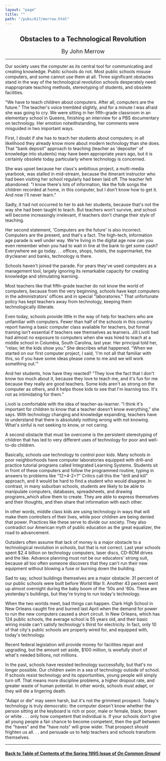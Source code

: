 ```yaml
---
layout: "page"
title: ""
path: "/pubs/A17/merrow.html"
---
```

<main>
<center><h2>
Obstacles to a Technological Revolution</h2>
<font size="+1">By John Merrow</font>
</center><hr/>
Our society uses the computer as its central tool for communicating and
creating knowledge. Public schools do not. Most public schools misuse
computers, and some cannot use them at all. Three significant obstacles
stand in the way of the technological revolution schools desperately need:
inappropriate teaching methods, stereotyping of students, and obsolete
facilities.
<p>
"We have to teach children about computers. After all, computers are the
future." The teacher's voice trembled slightly, and for a minute I was
afraid she was going to cry. We were sitting in her fifth-grade classroom
in an elementary school in Queens, finishing an interview for a PBS
documentary on technology. Her emotion notwithstanding, her comments were
misguided in two important ways.
</p><p>
First, I doubt if she has to teach her students about computers; in all
likelihood they already know more about modern technology than she does.
That "bank deposit" approach to teaching (teacher as 'depositer' of
knowledge into students) may have been appropriate years ago, but it is
certainly obsolete today   particularly where technology is concerned.
</p><p>
She was upset because her class's ambitious project, a multi-media
yearbook, was stalled in mid-stream, because the itinerant instructor who
had been visiting her school regularly had been laid off. The teacher felt
abandoned. "I know there's lots of information, like the folk songs the
children recorded at home, in this computer, but I don't know how to get
it. And now I'll never learn."
</p><p>
Sadly, it had not occurred to her to ask her students, because that's not
the way she had been taught to teach. But teachers won't survive, and
school will become increasingly irrelevant, if teachers don't change their
style of teaching.
</p><p>
Her second statement, 'Computers are the future' is also incorrect.
Computers are the present, and that's a fact. The high-tech, information
age parade is well under way. We're living in the digital age now   can
you even remember when you had to wait in line at the bank to get some
cash? Everywhere we go today. . . offices, shops, hotels, the supermarket,
the drycleaner and banks, technology is there.
</p><p>
Schools haven't joined the parade. For years they've used computers as a
management tool, largely ignoring its remarkable capacity for creating
knowledge and stimulating learning.
</p><p>
Most teachers   like that fifth-grade teacher   do not know the world of
computers, because from the very beginning, schools have kept computers in
the administrators' offices and in special "laboratories." That
unfortunate policy has kept teachers away from technology, keeping them
technologically illiterate.
</p><p>
Even today, schools provide little in the way of help for teachers who are
unfamiliar with computers. Fewer than half of the schools in this country
report having a basic computer class available for teachers, but formal
training isn't essential if teachers see themselves as learners. Jill
Livoti had had almost no exposure to computers when she was hired to teach
at a middle school in Columbia, South Carolina, last year. Her principal
told her, "relax; let the kids show you." She describes what happened.
"When we started on our first computer project, I said, 'I'm not all that
familiar with this, so if you have some ideas please come to me and we
will work something out.'"
</p><p>
And her students, how have they reacted? "They love the fact that I don't
know too much about it, because they love to teach me, and it's fun for me
because they really are good teachers. Some kids aren't as strong on the
computer as others, and it helps those kids to see that I'm learning too.
It's not as intimidating for them."
</p><p>
Livoti is comfortable with the idea of teacher-as-learner. "I think it's
important for children to know that a teacher doesn't know everything,"
she says. With technology changing and knowledge expanding, teachers have
to understand that there is absolutely nothing wrong with not knowing.
What's sinful is not seeking to know, or not caring.
</p><p>
A second obstacle that must be overcome is the persistent stereotyping of
children that has led to very different uses of technology for poor and
well-to-do children.
</p><p>
Basically, schools use technology to control poor kids. Many schools in
poor neighborhoods have computer laboratories equipped with drill-and
practice tutorial programs called Integrated Learning Systems. Students
sit in front of these computers and follow the programmed routine, typing
in answers to problems like "12+4-2=?" Critics call this the "drill and
kill" approach, and it would be hard to find a student who would disagree.
In contrast, in many suburban schools, students are likely to be able to
manipulate computers, databases, spreadsheets, and drawing programs_which
allow them to create. They are able to express themselves and their
thoughts, and then share that information with each other.
</p><p>
In other words, middle class kids are using technology in ways that will
make them controllers of their lives, while poor children are being denied
that power. Practices like these serve to divide our society. They also
contradict our American myth of public education as the great equalizer,
the road to advancement.
</p><p>
Outsiders often assume that lack of money is a major obstacle to a
technological revolution in schools, but that is not correct. Last year
schools spent $2.4 billion on technology   computers, laser discs, CD-ROM
drives and the like. Advance planning must not be our educators' strong
suit, because all too often someone discovers that they can't run their
new equipment without blowing a fuse or burning down the building.
</p><p>
Sad to say, school buildings themselves are a major obstacle: 31 percent
of our public schools were built before World War II. Another 43 percent
went up almost overnight during the baby boom of the '50s and '60s. These
are yesterday's buildings, but they're trying to run today's technology.
</p><p>
When the two worlds meet, bad things can happen. Clark High School in New
Orleans caught fire and burned last April when the demand for power to run
the new computers caused a short circuit. In New Orleans, which has 124
public schools, the average school is 55 years old, and their basic wiring
inside can't satisfy technology's thirst for electricity. In fact, only 10
of that city's public schools are properly wired for, and equipped with,
today's technology.
</p><p>
Recent federal legislation will provide money for facilities repair and
upgrading, but the amount set aside, $100 million, is woefully short of
what's needed   billions, not millions.
</p><p>
In the past, schools have resisted technology successfully, but that's no
longer possible. Our children swim in a sea of technology outside of
school. If schools resist technology and its opportunities, young people
will simply turn off. That means more discipline problems, a higher
dropout rate, and greater waste of human potential. In other words,
schools must adapt, or they will die a lingering death.
</p><p>
"Adapt or die" may seem harsh, but it's not the grimmest prospect. Today's
technology is truly democratic: the computer doesn't know whether the
person sitting at the keyboard is rich or poor, male or female, black,
brown or white . . . only how competent that individual is. If your
schools don't give all young people a fair chance to become competent,
then the gulf between the "haves" and the "have nots" will grow wider.
That prospect should frighten us all. . . and persuade us to help teachers
and schools transform themselves. 
</p><hr/>
<h4><a href=".\">Back to
Table of Contents of the Spring 1995 Issue of <i>On Common
Ground</i></a>
</h4>
</main>
